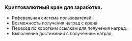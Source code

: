 ### Криптовалютный кран для заработка.

- Реферальная система пользователей.
- Возможность получения наград с крана.
- Переход по коротким ссылкам для получения наград.
- Выполнение достижений с получением наград.
